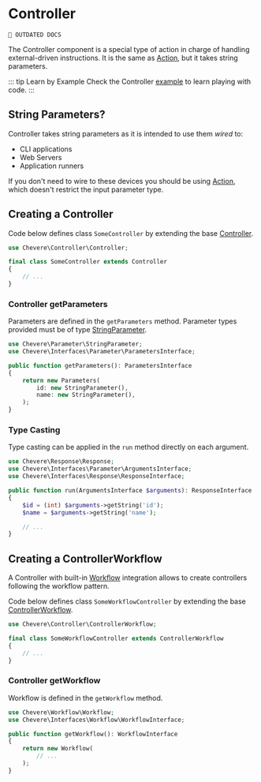 # Controller

`🚧 OUTDATED DOCS`

The Controller component is a special type of action in charge of handling external-driven instructions. It is the same as [Action](Action.md), but it takes string parameters.

::: tip Learn by Example
Check the Controller [example](https://github.com/chevere/examples/tree/main/00.HelloWorld#00controllerphp) to learn playing with code.
:::

## String Parameters?

Controller takes string parameters as it is intended to use them   _wired_ to:

* CLI applications
* Web Servers
* Application runners

If you don't need to wire to these devices you should be using [Action](Action.md), which doesn't restrict the input parameter type.

## Creating a Controller

Code below defines class `SomeController` by extending the base [Controller](../reference/Chevere/Components/Controller/Controller.md).

```php
use Chevere\Controller\Controller;

final class SomeController extends Controller
{
    // ...
}
```

### Controller getParameters

Parameters are defined in the `getParameters` method. Parameter types provided must be of type [StringParameter](Parameter.md#string-paramater).

```php
use Chevere\Parameter\StringParameter;
use Chevere\Interfaces\Parameter\ParametersInterface;

public function getParameters(): ParametersInterface
{
    return new Parameters(
        id: new StringParameter(),
        name: new StringParameter(),
    );
}
```

### Type Casting

Type casting can be applied in the `run` method directly on each argument.

```php
use Chevere\Response\Response;
use Chevere\Interfaces\Parameter\ArgumentsInterface;
use Chevere\Interfaces\Response\ResponseInterface;

public function run(ArgumentsInterface $arguments): ResponseInterface
{
    $id = (int) $arguments->getString('id');
    $name = $arguments->getString('name');

    // ...
}
```

## Creating a ControllerWorkflow

A Controller with built-in [Workflow](Workflow.md) integration allows to create controllers following the workflow pattern.

Code below defines class `SomeWorkflowController` by extending the base [ControllerWorkflow](../reference/Chevere/Components/Controller/ControllerWorkflow.md).

```php
use Chevere\Controller\ControllerWorkflow;

final class SomeWorkflowController extends ControllerWorkflow
{
    // ...
}
```

### Controller getWorkflow

Workflow is defined in the `getWorkflow` method.

```php
use Chevere\Workflow\Workflow;
use Chevere\Interfaces\Workflow\WorkflowInterface;

public function getWorkflow(): WorkflowInterface
{
    return new Workflow(
        // ...
    );
}
```
